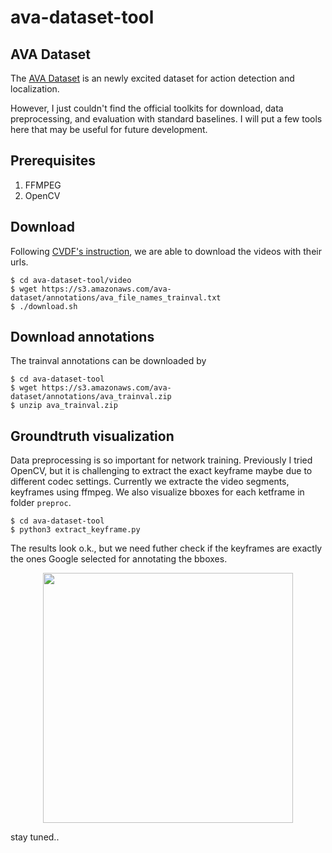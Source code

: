 # ava-dataset-tool

## AVA Dataset
The [AVA Dataset](https://research.google.com/ava/) is an newly excited dataset for action detection and localization.

However, I just couldn't find the official toolkits for download, data preprocessing, and evaluation with standard baselines. I will put a few tools here that may be useful for future development. 

## Prerequisites
1. FFMPEG
2. OpenCV

## Download
Following [CVDF's instruction](https://github.com/cvdfoundation/ava-dataset), we are able to download the videos with their urls.

    $ cd ava-dataset-tool/video
    $ wget https://s3.amazonaws.com/ava-dataset/annotations/ava_file_names_trainval.txt
    $ ./download.sh

## Download annotations
The trainval annotations can be downloaded by

    $ cd ava-dataset-tool
    $ wget https://s3.amazonaws.com/ava-dataset/annotations/ava_trainval.zip
    $ unzip ava_trainval.zip

## Groundtruth visualization
Data preprocessing is so important for network training. Previously I tried OpenCV, but it is challenging to extract the exact keyframe maybe due to different codec settings. Currently we extracte the video segments, keyframes using ffmpeg. We also visualize bboxes for each ketframe in folder `preproc`.

    $ cd ava-dataset-tool
    $ python3 extract_keyframe.py

The results look o.k., but we need futher check if the keyframes are exactly the ones Google selected for annotating the bboxes.

<p align="center">
<img src="https://github.com/kevinlin311tw/ava-dataset-tool/blob/master/sample_bbox.jpg", width="400">
</p>

stay tuned..

